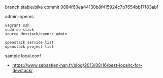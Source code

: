 branch stable/pike commit 9884f60ea44130b8f415924c7b7654bb17f83ab1

admin-openrc

```
vagrant ssh
sudo su stack
source devstack/openrc admin

openstack service list
openstack project list
```

sample local.conf
* https://www.sebastien-han.fr/blog/2013/08/16/best-localrc-for-devstack/
